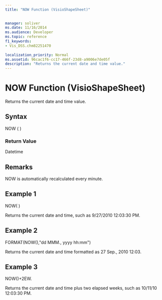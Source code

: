 ```yaml
---
title: "NOW Function (VisioShapeSheet)"
 
 
manager: soliver
ms.date: 11/16/2014
ms.audience: Developer
ms.topic: reference
f1_keywords:
- Vis_DSS.chm82251470
 
localization_priority: Normal
ms.assetid: 96cac1f6-cc17-466f-23d8-a9006e7de05f
description: "Returns the current date and time value."
---
```


# NOW Function (VisioShapeSheet)

Returns the current date and time value.
  
## Syntax

NOW ( )
  
### Return Value

Datetime
  
## Remarks

NOW is automatically recalculated every minute. 
  
## Example 1

NOW( )
  
Returns the current date and time, such as 9/27/2010 12:03:30 PM.
  
## Example 2

FORMAT(NOW(),"dd MMM., yyyy hh:mm")
  
Returns the current date and time formatted as 27 Sep., 2010 12:03.
  
## Example 3

NOW()+2EW.
  
Returns the current date and time plus two elapsed weeks, such as 10/11/10 12:03:30 PM.
  

